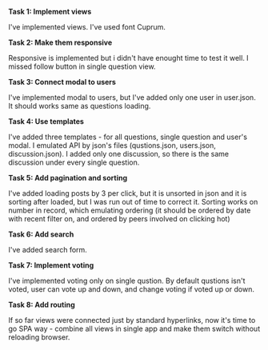 **Task 1: Implement views**

I've implemented views. I've used font Cuprum. 

**Task 2: Make them responsive**

Responsive is implemented but i didn't have enought time to test it well. I missed follow button in single question view.

**Task 3: Connect modal to users**

I've implemented modal to users, but I've added only one user in user.json. It should works same as questions loading.

**Task 4: Use templates**

I've added three templates - for all questions, single question and user's modal. I emulated API by json's files (qustions.json, users.json, discussion.json). I added only one discussion, so there is the same discussion under every single question.

**Task 5: Add pagination and sorting**

I've added loading posts by 3 per click, but it is unsorted in json and it is sorting after loaded, but I was run out of time to correct it. Sorting works on number in record, which emulating ordering (it should be ordered by date with recent filter on, and ordered by peers involved on clicking hot)

**Task 6: Add search**

I've added search form.

**Task 7: Implement voting**

I've implemented voting only on single qustion. By default qustions isn't voted, user can vote up and down, and change voting if voted up or down.

**Task 8: Add routing**

If so far views were connected just by standard hyperlinks, now it's time to go SPA way - combine all views in single app and make them switch without reloading browser.
